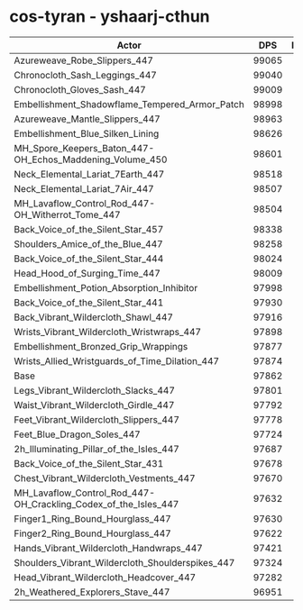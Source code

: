 # cos-tyran - yshaarj-cthun
| Actor | DPS | Increase |
|---|:---:|:---:|
|Azureweave_Robe_Slippers_447|99065|1.23%|
|Chronocloth_Sash_Leggings_447|99040|1.20%|
|Chronocloth_Gloves_Sash_447|99009|1.17%|
|Embellishment_Shadowflame_Tempered_Armor_Patch|98998|1.16%|
|Azureweave_Mantle_Slippers_447|98963|1.13%|
|Embellishment_Blue_Silken_Lining|98626|0.78%|
|MH_Spore_Keepers_Baton_447-OH_Echos_Maddening_Volume_450|98601|0.76%|
|Neck_Elemental_Lariat_7Earth_447|98518|0.67%|
|Neck_Elemental_Lariat_7Air_447|98507|0.66%|
|MH_Lavaflow_Control_Rod_447-OH_Witherrot_Tome_447|98504|0.66%|
|Back_Voice_of_the_Silent_Star_457|98338|0.49%|
|Shoulders_Amice_of_the_Blue_447|98258|0.40%|
|Back_Voice_of_the_Silent_Star_444|98024|0.17%|
|Head_Hood_of_Surging_Time_447|98009|0.15%|
|Embellishment_Potion_Absorption_Inhibitor|97998|0.14%|
|Back_Voice_of_the_Silent_Star_441|97930|0.07%|
|Back_Vibrant_Wildercloth_Shawl_447|97916|0.06%|
|Wrists_Vibrant_Wildercloth_Wristwraps_447|97898|0.04%|
|Embellishment_Bronzed_Grip_Wrappings|97877|0.02%|
|Wrists_Allied_Wristguards_of_Time_Dilation_447|97874|0.01%|
|Base|97862|0.00%|
|Legs_Vibrant_Wildercloth_Slacks_447|97801|-0.06%|
|Waist_Vibrant_Wildercloth_Girdle_447|97792|-0.07%|
|Feet_Vibrant_Wildercloth_Slippers_447|97778|-0.09%|
|Feet_Blue_Dragon_Soles_447|97724|-0.14%|
|2h_Illuminating_Pillar_of_the_Isles_447|97687|-0.18%|
|Back_Voice_of_the_Silent_Star_431|97678|-0.19%|
|Chest_Vibrant_Wildercloth_Vestments_447|97670|-0.20%|
|MH_Lavaflow_Control_Rod_447-OH_Crackling_Codex_of_the_Isles_447|97632|-0.24%|
|Finger1_Ring_Bound_Hourglass_447|97630|-0.24%|
|Finger2_Ring_Bound_Hourglass_447|97622|-0.25%|
|Hands_Vibrant_Wildercloth_Handwraps_447|97421|-0.45%|
|Shoulders_Vibrant_Wildercloth_Shoulderspikes_447|97324|-0.55%|
|Head_Vibrant_Wildercloth_Headcover_447|97282|-0.59%|
|2h_Weathered_Explorers_Stave_447|96951|-0.93%|

